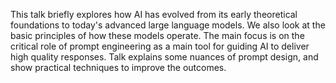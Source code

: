 This talk briefly explores how AI has evolved from its early theoretical foundations to today's advanced large language models. We also look at the basic principles of how these models operate. The main focus is on the critical role of prompt engineering as a main tool for guiding AI to deliver high quality responses. Talk explains some nuances of prompt design, and show practical techniques to improve the outcomes.
